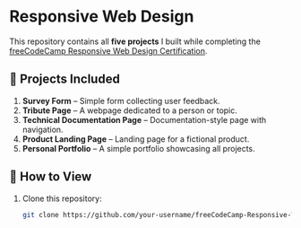 # Responsive Web Design 

This repository contains all **five projects** I built while completing the  
[freeCodeCamp Responsive Web Design Certification](https://www.freecodecamp.org/learn).

## 📁 Projects Included
1. **Survey Form** – Simple form collecting user feedback.
2. **Tribute Page** – A webpage dedicated to a person or topic.
3. **Technical Documentation Page** – Documentation-style page with navigation.
4. **Product Landing Page** – Landing page for a fictional product.
5. **Personal Portfolio** – A simple portfolio showcasing all projects.

## 🚀 How to View
1. Clone this repository:
   ```bash
   git clone https://github.com/your-username/freeCodeCamp-Responsive-Web-Design-Projects.git
